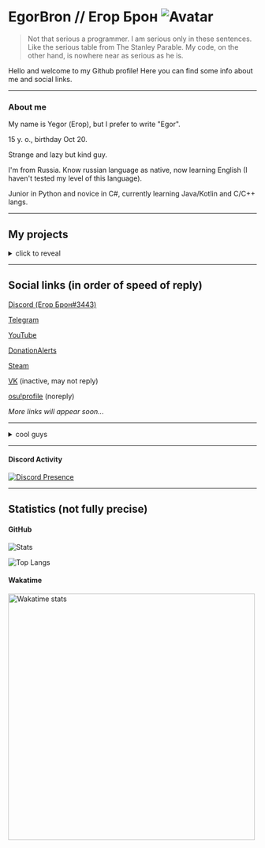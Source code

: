 # EgorBron // Егор Брон ![Avatar](https://avatars.githubusercontent.com/u/71507444?s=64) 
> Not that serious a programmer. I am serious only in these sentences. Like the serious table from The Stanley Parable. My code, on the other hand, is nowhere near as serious as he is.

Hello and welcome to my Github profile! Here you can find some info about me and social links. 
<hr>

### About me
My name is Yegor (Егор), but I prefer to write "Egor".

15 y. o., birthday Oct 20.

Strange and lazy but kind guy. 

I'm from Russia. Know russian language as native, now learning English (I haven't tested my level of this language)<!--, want to learn Interslavic and Japanese-->.

Junior in Python and novice in C#, currently learning Java/Kotlin and C/C++ langs. 
<hr>

## My projects
<details><summary>click to reveal</summary>

> Here are all the projects that I work on or have worked on recently.
> If ✔ is near with project emoji - this project is finished.

* Personal projects
  * 📦 [AutoJacksParty (private)](https://github.com/EgorBron/JacksPartyV2) - automated YouTube livestream for Jackbox Party Packs
  * 📩 [dumpall](https://github.com/EgorBron/dumpall) - Discord group dumper
  * 🔌 [SocketSaber](https://github.com/EgorBron/SocketSaber) - mod and library that allows you to open localhost TCP socket with lots of your current BS activity
  * ✔😺 [anekos](https://github.com/EgorBron/anekos) - simple and shitty async Nekos.life API interactor 
  * 🚇 [How Long On Subway](https://github.com/EgorBron/HowLongOnSubway) - subway travel time calculator
  
* Blusutils projets
  * 🥫 [DESrv (private, but will open soon)](https://github.com/Blusutils/DESrv) - Dedicated Extendable Server
  * ⚙ [Blusutils Python library](https://github.com/Blusutils/blusutilspy) - library with random functionality
  * 💧 Niquid (private) - yet another logic game
  * 🌐 [SimpleTranslate (private, but will open soon)](https://github.com/Blusutils/SimpleTranslate) - simple web CAT tool and translations hosting
  * 📝 [Art Prompt Challenge](https://github.com/Blusutils/ArtPromptChallenge) - artwork theme prompt generator for "creating whatever you want (if you want too much)"
  
* Blusutils EEE Projects
  * ✔⏰ [alAAARM](https://github.com/Blusutils/alAAARM) - alarm clock!
  * 📹 [captuREEE (private)](https://github.com/Blusutils/captuREEE) - mocap?
</details>
<hr>

## Social links (in order of speed of reply)
[Discord (Егор Брон#3443)](https://discord.com/users/555638466365489172)

[Telegram](https://t.me/egorbronn)

[YouTube](https://www.youtube.com/channel/UCWd7FjRN4EM6D7tiJUv6lWg) 

[DonationAlerts](https://www.donationalerts.com/c/egorbron) 

[Steam](https://steamcommunity.com/id/EgorBronn/)

[VK](https://vk.com/egorbronn) (inactive, may not reply) 

[osu!profile](https://osu.ppy.sh/users/15136301) (noreply)

*More links will appear soon...*
<hr>

<details><summary>cool guys</summary>

[@SashaKilin](https://github.com/SashaKilin)

[@NeverMindDev](https://github.com/NeverMindDev) 
</details>
<hr>

#### Discord Activity

[![Discord Presence](https://lanyard.cnrad.dev/api/555638466365489172?idleMessage=Doing%20nothing)](https://discord.com/users/555638466365489172)
<hr>

## Statistics (not fully precise)
#### GitHub
<!-- TODO:
https://github.com/lowlighter/metrics/blob/master/.github/readme/partials/documentation/setup/action.md
https://github.com/lowlighter/metrics/blob/master/source/plugins/languages/README.md
https://github.com/lowlighter/metrics/blob/master/source/plugins/gists/README.md
https://github.com/lowlighter/metrics/blob/master/source/plugins/traffic/README.md
https://github.com/lowlighter/metrics/blob/master/source/plugins/introduction/README.md
https://github.com/lowlighter/metrics/blob/master/source/plugins/stars/README.md
-->
![Stats](https://github-readme-stats.vercel.app/api?username=EgorBron&show_icons=true&theme=tokyonight&bg_color=50,2813fb,6052ff&title_color=ebebeb&text_color=cbcbcb)

![Top Langs](https://github-readme-stats.vercel.app/api/top-langs/?username=EgorBron&layout=compact&theme=codeSTACKr)
#### Wakatime

<img
  src="https://wakatime.com/share/@0d335b7c-5fc4-4716-9e58-4e0d11be214d/6a92ff98-cedd-43d0-a2d5-6f09fc76eaec.svg"
  alt="Wakatime stats"
  width=500
/>
